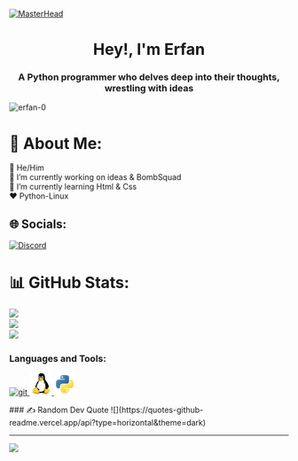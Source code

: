 [![MasterHead](https://user-images.githubusercontent.com/10498744/210012254-234538ff-d198-48aa-8964-37e6fd45d227.gif)](https://rishavchanda.io)

<h1 align="center">Hey!, I'm Erfan</h1>
<h3 align="center">A Python programmer who delves deep into their thoughts, wrestling with ideas</h3>


<p align="left"> <img src="https://komarev.com/ghpvc/?username=erfan-0&label=Profile%20views&color=0e75b6&style=flat" alt="erfan-0" /> </p>

<h3 align="left"></h3>
<p align="left"> 
</p>

# 💫 About Me:
🧒 He/Him<br>🔭 I’m currently working on ideas & BombSquad<br>🌱 I’m currently learning Html & Css<br>❤️ Python-Linux 


## 🌐 Socials:
[![Discord](https://img.shields.io/badge/Discord-%237289DA.svg?logo=discord&logoColor=white)](https://discord.gg/Erfan-0) 
# 📊 GitHub Stats:
![](https://github-readme-stats.vercel.app/api?username=Erfan.0&theme=dark&hide_border=false&include_all_commits=true&count_private=false)<br/>
![](https://github-readme-streak-stats.herokuapp.com/?user=Erfan.0&theme=dark&hide_border=false)<br/>
![](https://github-readme-stats.vercel.app/api/top-langs/?username=Erfan.0&theme=dark&hide_border=false&include_all_commits=true&count_private=false&layout=compact)

<h3 align="left">Languages and Tools:</h3>
<p align="left"> <a href="https://git-scm.com/" target="_blank" rel="noreferrer"> <img src="https://www.vectorlogo.zone/logos/git-scm/git-scm-icon.svg" alt="git" width="40" height="40"/> </a> <a href="https://www.linux.org/" target="_blank" rel="noreferrer"> <img src="https://raw.githubusercontent.com/devicons/devicon/master/icons/linux/linux-original.svg" alt="linux" width="40" height="40"/> </a> <a href="https://www.python.org" target="_blank" rel="noreferrer"> <img src="https://raw.githubusercontent.com/devicons/devicon/master/icons/python/python-original.svg" alt="python" width="40" height="40"/> </a> </p>
### ✍️ Random Dev Quote
![](https://quotes-github-readme.vercel.app/api?type=horizontal&theme=dark)

---
[![](https://visitcount.itsvg.in/api?id=Erfan.0&icon=5&color=12)](https://visitcount.itsvg.in)

<!-- Proudly created with GPRM ( https://gprm.itsvg.in ) -->

